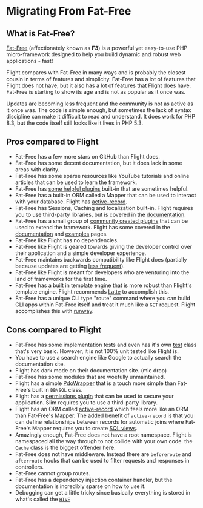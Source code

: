 # Migrating From Fat-Free

## What is Fat-Free?
[Fat-Free](https://fatfreeframework.com) (affectionately known as **F3**) is a powerful yet easy-to-use PHP micro-framework designed to help you build dynamic and robust 
web applications - fast!

Flight compares with Fat-Free in many ways and is probably the closest cousin in terms of features and simplicity. Fat-Free has a
lot of features that Flight does not have, but it also has a lot of features that Flight does have. Fat-Free is starting to show its age
and is not as popular as it once was.

Updates are becoming less frequent and the community is not as active as it once was. The code is simple enough, but sometimes the lack of
syntax discipline can make it difficult to read and understand. It does work for PHP 8.3, but the code itself still looks like it lives in
PHP 5.3.

## Pros compared to Flight

- Fat-Free has a few more stars on GitHub than Flight does.
- Fat-Free has some decent documentation, but it does lack in some areas with clarity.
- Fat-Free has some sparse resources like YouTube tutorials and online articles that can be used to learn the framework.
- Fat-Free has [some helpful plugins](https://fatfreeframework.com/3.8/api-reference) built-in that are sometimes helpful.
- Fat-Free has a built-in ORM called a Mapper that can be used to interact with your database. Flight has [active-record](/awesome-plugins/active-record).
- Fat-Free has Sessions, Caching and localization built-in. Flight requires you to use third-party libraries, but is covered in the [documentation](/awesome-plugins).
- Fat-Free has a small group of [community created plugins](https://fatfreeframework.com/3.8/development#Community) that can be used to extend the framework. Flight has some covered in the [documentation](/awesome-plugins) and [examples](/examples) pages.
- Fat-Free like Flight has no dependencies.
- Fat-Free like Flight is geared towards giving the developer control over their application and a simple developer experience.
- Fat-Free maintains backwards compatibility like Flight does (partially because updates are getting [less frequent](https://github.com/bcosca/fatfree/releases)).
- Fat-Free like Flight is meant for developers who are venturing into the land of frameworks for the first time.
- Fat-Free has a built in template engine that is more robust than Flight's template engine. Flight recommends [Latte](/awesome-plugins/latte) to accomplish this.
- Fat-Free has a unique CLI type "route" command where you can build CLI apps within Fat-Free itself and treat it much like a `GET` request. Flight accomplishes this with [runway](/awesome-plugins/runway).

## Cons compared to Flight

- Fat-Free has some implementation tests and even has it's own [test](https://fatfreeframework.com/3.8/test) class that's very basic. However,
  it is not 100% unit tested like Flight is. 
- You have to use a search engine like Google to actually search the documentation site.
- Flight has dark mode on their documentation site. (mic drop)
- Fat-Free has some modules that are woefully unmaintained.
- Flight has a simple [PdoWrapper](/awesome-plugins/pdo-wrapper) that is a touch more simple than Fat-Free's built in `DB\SQL` class.
- Flight has a [permissions plugin](/awesome-plugins/permissions) that can be used to secure your application. Slim requires you to use 
  a third-party library.
- Flight has an ORM called [active-record](/awesome-plugins/active-record) which feels more like an ORM than Fat-Free's Mapper.
  The added benefit of `active-record` is that you can define relationships between records for automatic joins where Fat-Free's Mapper
  requires you to create [SQL views](https://fatfreeframework.com/3.8/databases#ProsandCons).
- Amazingly enough, Fat-Free does not have a root namespace. Flight is namespaced all the way through to not collide with your own code.
  the `Cache` class is the biggest offender here.
- Fat-Free does not have middleware. Instead there are `beforeroute` and `afterroute` hooks that can be used to filter requests and responses in controllers.
- Fat-Free cannot group routes.
- Fat-Free has a dependency injection container handler, but the documentation is incredibly sparse on how to use it.
- Debugging can get a little tricky since basically everything is stored in what's called the [`HIVE`](https://fatfreeframework.com/3.8/quick-reference)